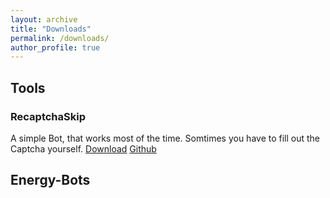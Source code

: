 ```yaml
---
layout: archive
title: "Downloads"
permalink: /downloads/
author_profile: true
---
```



<h2>Tools</h2>
<h3>RecaptchaSkip</h3>
A simple Bot, that works most of the time.
Somtimes you have to fill out the Captcha yourself.
<a href="https://github.com/Janik313/recaptchaSkip/raw/master/%5Brecaptcha%20skip%5D.user.js">Download</a>
<a href="https://github.com/Janik313/recaptchaSkip">Github</a>

<h2>Energy-Bots</h2>

